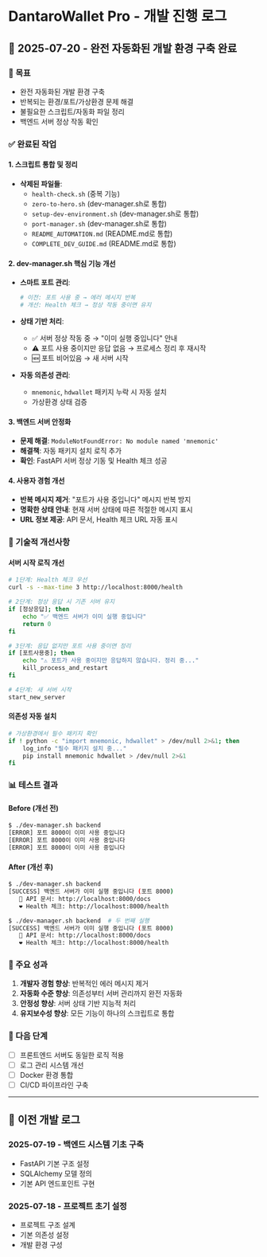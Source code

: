 # DantaroWallet Pro - 개발 진행 로그

## 📅 2025-07-20 - 완전 자동화된 개발 환경 구축 완료

### 🎯 목표
- 완전 자동화된 개발 환경 구축
- 반복되는 환경/포트/가상환경 문제 해결
- 불필요한 스크립트/자동화 파일 정리
- 백엔드 서버 정상 작동 확인

### ✅ 완료된 작업

#### 1. 스크립트 통합 및 정리
- **삭제된 파일들**:
  - `health-check.sh` (중복 기능)
  - `zero-to-hero.sh` (dev-manager.sh로 통합)
  - `setup-dev-environment.sh` (dev-manager.sh로 통합)
  - `port-manager.sh` (dev-manager.sh로 통합)
  - `README_AUTOMATION.md` (README.md로 통합)
  - `COMPLETE_DEV_GUIDE.md` (README.md로 통합)

#### 2. dev-manager.sh 핵심 기능 개선
- **스마트 포트 관리**:
  ```bash
  # 이전: 포트 사용 중 → 에러 메시지 반복
  # 개선: Health 체크 → 정상 작동 중이면 유지
  ```
  
- **상태 기반 처리**:
  - ✅ 서버 정상 작동 중 → "이미 실행 중입니다" 안내
  - ⚠️ 포트 사용 중이지만 응답 없음 → 프로세스 정리 후 재시작
  - 🆕 포트 비어있음 → 새 서버 시작

- **자동 의존성 관리**:
  - `mnemonic`, `hdwallet` 패키지 누락 시 자동 설치
  - 가상환경 상태 검증

#### 3. 백엔드 서버 안정화
- **문제 해결**: `ModuleNotFoundError: No module named 'mnemonic'`
- **해결책**: 자동 패키지 설치 로직 추가
- **확인**: FastAPI 서버 정상 기동 및 Health 체크 성공

#### 4. 사용자 경험 개선
- **반복 메시지 제거**: "포트가 사용 중입니다" 메시지 반복 방지
- **명확한 상태 안내**: 현재 서버 상태에 따른 적절한 메시지 표시
- **URL 정보 제공**: API 문서, Health 체크 URL 자동 표시

### 🔧 기술적 개선사항

#### 서버 시작 로직 개선
```bash
# 1단계: Health 체크 우선
curl -s --max-time 3 http://localhost:8000/health

# 2단계: 정상 응답 시 기존 서버 유지
if [정상응답]; then
    echo "✅ 백엔드 서버가 이미 실행 중입니다"
    return 0
fi

# 3단계: 응답 없지만 포트 사용 중이면 정리
if [포트사용중]; then
    echo "⚠️ 포트가 사용 중이지만 응답하지 않습니다. 정리 중..."
    kill_process_and_restart
fi

# 4단계: 새 서버 시작
start_new_server
```

#### 의존성 자동 설치
```bash
# 가상환경에서 필수 패키지 확인
if ! python -c "import mnemonic, hdwallet" > /dev/null 2>&1; then
    log_info "필수 패키지 설치 중..."
    pip install mnemonic hdwallet > /dev/null 2>&1
fi
```

### 📊 테스트 결과

#### Before (개선 전)
```bash
$ ./dev-manager.sh backend
[ERROR] 포트 8000이 이미 사용 중입니다
[ERROR] 포트 8000이 이미 사용 중입니다
[ERROR] 포트 8000이 이미 사용 중입니다
```

#### After (개선 후)
```bash
$ ./dev-manager.sh backend
[SUCCESS] 백엔드 서버가 이미 실행 중입니다 (포트 8000)
   🔧 API 문서: http://localhost:8000/docs
   ❤️ Health 체크: http://localhost:8000/health

$ ./dev-manager.sh backend  # 두 번째 실행
[SUCCESS] 백엔드 서버가 이미 실행 중입니다 (포트 8000)
   🔧 API 문서: http://localhost:8000/docs
   ❤️ Health 체크: http://localhost:8000/health
```

### 🎉 주요 성과

1. **개발자 경험 향상**: 반복적인 에러 메시지 제거
2. **자동화 수준 향상**: 의존성부터 서버 관리까지 완전 자동화
3. **안정성 향상**: 서버 상태 기반 지능적 처리
4. **유지보수성 향상**: 모든 기능이 하나의 스크립트로 통합

### 🔄 다음 단계
- [ ] 프론트엔드 서버도 동일한 로직 적용
- [ ] 로그 관리 시스템 개선
- [ ] Docker 환경 통합
- [ ] CI/CD 파이프라인 구축

---

## 📅 이전 개발 로그

### 2025-07-19 - 백엔드 시스템 기초 구축
- FastAPI 기본 구조 설정
- SQLAlchemy 모델 정의
- 기본 API 엔드포인트 구현

### 2025-07-18 - 프로젝트 초기 설정
- 프로젝트 구조 설계
- 기본 의존성 설정
- 개발 환경 구성
